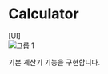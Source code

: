 # Calculator
[UI]<br>
![그룹 1](https://user-images.githubusercontent.com/58039782/227220559-70c90823-ea8f-422f-ac19-62df7d80411b.png)

기본 계산기 기능을 구현합니다.
